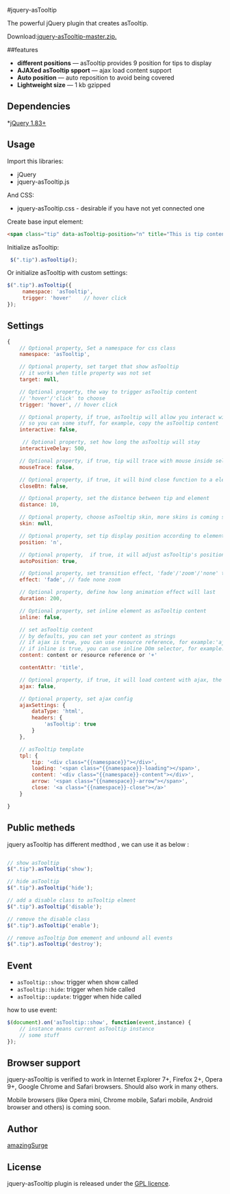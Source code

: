 #jquery-asTooltip

The powerful jQuery plugin that creates asTooltip. 

Download:<a href="https://github.com/amazingSurge/jquery-asTooltip/archive/master.zip">jquery-asTooltip-master.zip.</a>

##features

* **different positions** — asTooltip provides 9 position for tips to display
* **AJAXed asTooltip spport** — ajax load content support
* **Auto position** — auto reposition to avoid being covered
* **Lightweight size** — 1 kb gzipped

## Dependencies
*<a href="http://jquery.com/" target="_blank">jQuery 1.83+</a>

## Usage

Import this libraries:
* jQuery
* jquery-asTooltip.js

And CSS:
* jquery-asTooltip.css - desirable if you have not yet connected one


Create base input element:
```html
<span class="tip" data-asTooltip-position="n" title="This is tip content">trigger</span>                   
```

Initialize asTooltip:
```javascript
 $(".tip").asTooltip();
```

Or initialize asTooltip with custom settings:
```javascript
$(".tip").asTooltip({
     namespace: 'asTooltip',
     trigger: 'hover'    // hover click
});
```

## Settings

```javascript
{   
    // Optional property, Set a namespace for css class
    namespace: 'asTooltip',

    // Optional property, set target that show asTooltip 
    // it works when title property was not set
    target: null, 

    // Optional property, the way to trigger asTooltip content
    // 'hover'/'click' to choose
    trigger: 'hover', // hover click

    // Optional property, if true, asTooltip will allow you interact with it 
    // so you can some stuff, for example, copy the asTooltip content
    interactive: false,

     // Optional property, set how long the asTooltip will stay  
    interactiveDelay: 500,

    // Optional property, if true, tip will trace with mouse inside selected element
    mouseTrace: false,

    // Optional property, if true, it will bind close function to a element
    closeBtn: false,

    // Optional property, set the distance between tip and element 
    distance: 10, 

    // Optional property, choose asTooltip skin, more skins is coming soon
    skin: null,

    // Optional property, set tip display position according to element
    position: 'n',

    // Optional property,  if true, it will adjust asTooltip's position when asTooltip occur collisions with viewport
    autoPosition: true,

    // Optional property, set transition effect, 'fade'/'zoom'/'none' to choose, more effects are coming soon
    effect: 'fade', // fade none zoom

    // Optional property, define how long animation effect will last
    duration: 200,

    // Optional property, set inline element as asTooltip content
    inline: false,

    // set asTooltip content
    // by defaults, you can set your content as strings
    // if ajax is true, you can use resource reference, for example:'ajax.txt'
    // if inline is true, you can use inline DOm selector, for example: '#id', or '+', means select current element's next sibling element
    content: content or resource reference or '+'

    contentAttr: 'title',

    // Optional property, if true, it will load content with ajax, the url attached in element's title property
    ajax: false,

    // Optional property, set ajax config
    ajaxSettings: {
        dataType: 'html',
        headers: {
            'asTooltip': true
        }
    },

    // asTooltip template
    tpl: {
        tip: '<div class="{{namespace}}"></div>',
        loading: '<span class="{{namespace}}-loading"></span>',
        content: '<div class="{{namespace}}-content"></div>',
        arrow: '<span class="{{namespace}}-arrow"></span>',
        close: '<a class="{{namespace}}-close"></a>'
    }

}
```

## Public metheds

jquery asTooltip has different medthod , we can use it as below :
```javascript

// show asTooltip 
$(".tip").asTooltip('show');

// hide asTooltip 
$(".tip").asTooltip('hide');

// add a disable class to asTooltip elment
$(".tip").asTooltip('disable');

// remove the disable class
$(".tip").asTooltip('enable');

// remove asTooltip Dom emement and unbound all events 
$(".tip").asTooltip('destroy');
```


## Event

* <code>asTooltip::show</code>: trigger when show called
* <code>asTooltip::hide</code>: trigger when hide called
* <code>asTooltip::update</code>: trigger when hide called

how to use event:
```javascript
$(document).on('asTooltip::show', function(event,instance) {
    // instance means current asTooltip instance 
    // some stuff
});
```


## Browser support
jquery-asTooltip is verified to work in Internet Explorer 7+, Firefox 2+, Opera 9+, Google Chrome and Safari browsers. Should also work in many others.

Mobile browsers (like Opera mini, Chrome mobile, Safari mobile, Android browser and others) is coming soon.


## Author
[amazingSurge](http://amazingSurge.com)

## License
jquery-asTooltip plugin is released under the <a href="https://github.com/amazingSurge/jquery-asTooltip/blob/master/LICENCE.GPL" target="_blank">GPL licence</a>.